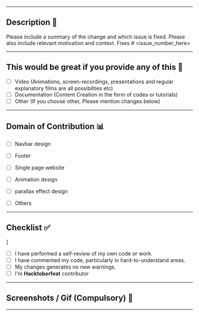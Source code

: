 <hr>

## Description 📜

Please include a summary of the change and which issue is fixed. Please also include relevant motivation and context. 
Fixes # <issue_number_here> 

<hr>

## This would be great if you provide any of this   📝

<!----Please delete options that are not relevant.And in order to tick the check box just but x inside them for example [x] like this----->


- [ ] Video (Animations, screen-recordings, presentations and regular explanatory films are all possibilties etc)
- [ ] Documentation (Content Creation in the form of codes or tutorials)
- [ ] Other (If you choose other, Please mention changes below) 

<hr>

## Domain of Contribution 📊

<!----Please delete options that are not relevant.And in order to tick the check box just but x inside them for example [x] like this----->

- [ ] Navbar design
- [ ] Footer
- [ ] Single page website
- [ ] Animation design
- [ ] parallax effect design 
- [ ] Others


<hr>

## Checklist ✅



<!-- - [ ] I follow [Contributing Guidelines](Coders-Evoke-Community/Amazing-Frontend_Templates/blob/main/.github/CONTRIBUTING.md) & [Code of conduct](Coders-Evoke-Community/Amazing-Frontend_Templates/blob/main/.github/CODE_OF_CONDUCT.md) of this project. -->]
- [ ] I have performed a self-review of my own code or work.
- [ ] I have commented my code, particularly in hard-to-understand areas.
- [ ] My changes generates no new warnings.
- [ ] I'm **Hacktoberfest** contributor

<hr>

<!----Please delete options that are not relevant.And in order to tick the check box just but x inside them for example [x] like this----->

## Screenshots / Gif (Compulsory) 📸

<hr>

